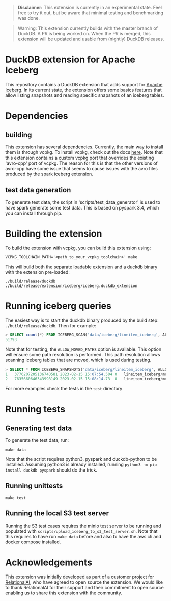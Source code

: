 > **Disclaimer:** This extension is currently in an experimental state. Feel free to try it out, but be aware that minimal testing and
benchmarking was done.

> Warning: This extension currently builds with the master branch of DuckDB. A PR is being worked on. When the PR is merged,
this extension will be updated and usable from (nightly) DuckDB releases.

# DuckDB extension for Apache Iceberg 

This repository contains a DuckDB extension that adds support for [Apache Iceberg](https://iceberg.apache.org/). In its current state, the extension offers some basics features that allow listing snapshots and reading specific snapshots
of an iceberg tables.

# Dependencies
## building
This extension has several dependencies. Currently, the main way to install them is through vcpkg. To install vcpkg, 
check out the docs [here](https://vcpkg.io/en/getting-started.html). Note that this extension contains a custom vcpkg port
that overrides the existing 'avro-cpp' port of vcpkg. The reason for this is that the other versions of avro-cpp have
some issue that seems to cause issues with the avro files produced by the spark iceberg extension.

## test data generation
To generate test data, the script in 'scripts/test_data_generator' is used to have spark generate some test data. This is 
based on pyspark 3.4, which you can install through pip. 

# Building the extension
To build the extension with vcpkg, you can build this extension using:

```shell
VCPKG_TOOLCHAIN_PATH='<path_to_your_vcpkg_toolchain>' make
```

This will build both the separate loadable extension and a duckdb binary with the extension pre-loaded:
```shell
./build/release/duckdb
./build/release/extension/iceberg/iceberg.duckdb_extension
```

# Running iceberg queries
The easiest way is to start the duckdb binary produced by the build step: `./build/release/duckdb`. Then for example:
```SQL
> SELECT count(*) FROM ICEBERG_SCAN('data/iceberg/lineitem_iceberg', ALLOW_MOVED_PATHS=TRUE);
51793
```
Note that for testing, the `ALLOW_MOVED_PATHS` option is available. This option will ensure some path resolution is performed. This
path resolution allows scanning iceberg tables that are moved, which is used during testing.

```SQL
> SELECT * FROM ICEBERG_SNAPSHOTS('data/iceberg/lineitem_iceberg', ALLOW_MOVED_PATHS=TRUE);
1	3776207205136740581	2023-02-15 15:07:54.504	0	lineitem_iceberg/metadata/snap-3776207205136740581-1-cf3d0be5-cf70-453d-ad8f-48fdc412e608.avro
2	7635660646343998149	2023-02-15 15:08:14.73	0	lineitem_iceberg/metadata/snap-7635660646343998149-1-10eaca8a-1e1c-421e-ad6d-b232e5ee23d3.avro
```
For more examples check the tests in the `test` directory

# Running tests
## Generating test data
To generate the test data, run:
```shell
make data
```
Note that the script requires python3, pyspark and duckdb-python to be installed. Assuming python3 is already installed,
running `python3 -m pip install duckdb pyspark` should do the trick.

## Running unittests
```shell
make test 
```

## Running the local S3 test server
Running the S3 test cases requires the minio test server to be running and populated with `scripts/upload_iceberg_to_s3_test_server.sh`.
Note that this requires to have run `make data` before and also to have the aws cli and docker compose installed.


# Acknowledgements
This extension was initially developed as part of a customer project for [RelationalAI](https://relational.ai/),
who have agreed to open source the extension. We would like to thank RelationalAI for their support
and their commitment to open source enabling us to share this extension with the community.
